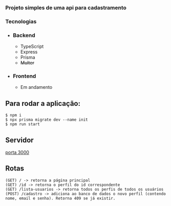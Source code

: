 ### Projeto simples de uma api para cadastramento 

### Tecnologias
<div>
    <ul>
        <li>
            <h3> Backend </h3>
            <ul>
                <li>TypeScript</li>
                <li>Express</li>
                <li>Prisma</li>
                <li>
                    <s>Multer</s>
                </li>
            </ul>
        </li>
        <li>
            <h3> Frontend </h3>
            <ul>
                <li> Em andamento </li>
            </ul>
        </li>
    </ul>
</div>

## Para rodar a aplicação: 
    $ npm i 
    $ npx prisma migrate dev --name init
    $ npm run start

## Servidor
<a href='http://localhost:3000'> porta 3000</a>

## Rotas

    (GET) / -> retorna a página principal
    (GET) /id -> retorna o perfil do id correspondente
    (GET) /lista-usuarios -> retorna todos os perfis de todos os usuários 
    (POST) /cadastro -> adiciona ao banco de dados o novo perfil (contendo nome, email e senha). Retorna 409 se já existir.
